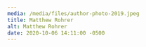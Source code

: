 ```yaml
---
media: /media/files/author-photo-2019.jpeg
title: Matthew Rohrer
alt: Matthew Rohrer
date: 2020-10-06 14:11:00 -0500
---
```


